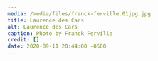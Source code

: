 ```yaml
---
media: /media/files/franck-ferville.01jpg.jpg
title: Laurence des Cars
alt: Laurence des Cars
caption: Photo by Franck Ferville
credit: []
date: 2020-09-11 20:44:00 -0500
---
```

